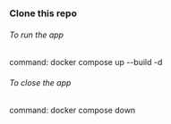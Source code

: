 ### Clone this repo

###### To run the app
command: docker compose up --build -d

###### To close the app
command: docker compose down
